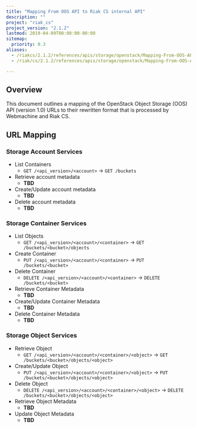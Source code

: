 ```yaml
---
title: "Mapping From OOS API to Riak CS internal API"
description: ""
project: "riak_cs"
project_version: "2.1.2"
lastmod: 2019-04-09T00:00:00-00:00
sitemap:
  priority: 0.3
aliases:
  - /riakcs/2.1.2/references/apis/storage/openstack/Mapping-From-OOS-API-to-Riak-CS-internal-API
  - /riak/cs/2.1.2/references/apis/storage/openstack/Mapping-From-OOS-API-to-Riak-CS-internal-API

---
```


## Overview

This document outlines a mapping of the OpenStack Object Storage (OOS) API (version 1.0) URLs to their rewritten format that is processed by Webmachine and Riak CS.

## URL Mapping

### Storage Account Services

* List Containers
    * `GET /<api_version>/<account>` -> `GET /buckets`
* Retrieve account metadata
    * **TBD**
* Create/Update account metadata
    * **TBD**
* Delete account metadata
    * **TBD**

### Storage Container Services

* List Objects
    * `GET /<api_version>/<account>/<container>` -> `GET /buckets/<bucket>/objects`
* Create Container
    * `PUT /<api_version>/<account>/<container>` -> `PUT /buckets/<bucket>`
* Delete Container
    * `DELETE /<api_version>/<account>/<container>` -> `DELETE /buckets/<bucket>`
* Retrieve Container Metadata
    * **TBD**
* Create/Update Container Metadata
    * **TBD**
* Delete Container Metadata
    * **TBD**

### Storage Object Services

* Retrieve Object
    * `GET /<api_version>/<account>/<container>/<object>` -> `GET /buckets/<bucket>/objects/<object>`
* Create/Update Object
    * `PUT /<api_version>/<account>/<container>/<object>` -> `PUT /buckets/<bucket>/objects/<object>`
* Delete Object
    * `DELETE /<api_version>/<account>/<container>/<object>` -> `DELETE /buckets/<bucket>/objects/<object>`
* Retrieve Object Metadata
    * **TBD**
* Update Object Metadata
    * **TBD**
